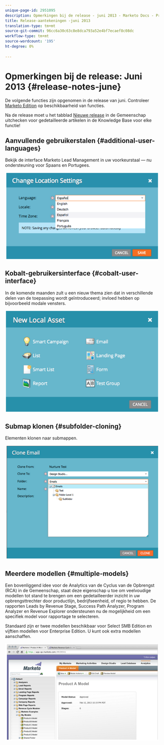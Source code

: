 ```yaml
---
unique-page-id: 2951095
description: Opmerkingen bij de release - juni 2013 - Marketo Docs - Productdocumentatie
title: Release-aantekeningen -juni 2013
translation-type: tm+mt
source-git-commit: 96cc6a30c63c8e8dca793a52e4bf7ecaef8c08dc
workflow-type: tm+mt
source-wordcount: '195'
ht-degree: 0%

---
```



# Opmerkingen bij de release: Juni 2013 {#release-notes-june}

De volgende functies zijn opgenomen in de release van juni. Controleer [Marketo Edition](http://docs.marketo.com/display/docs/assets/pricing.php) op beschikbaarheid van functies.

Na de release moet u het tabblad [Nieuwe release](release-notes-december-2013.md) in de Gemeenschap uitchecken voor gedetailleerde artikelen in de Knowledge Base voor elke functie!

## Aanvullende gebruikerstalen {#additional-user-languages}

Bekijk de interface Marketo Lead Management in uw voorkeurstaal — nu ondersteuning voor Spaans en Portugees.

![](assets/image2014-9-22-16-3a25-3a54.png)

## Kobalt-gebruikersinterface {#cobalt-user-interface}

In de komende maanden zult u een nieuw thema zien dat in verschillende delen van de toepassing wordt geïntroduceerd; invloed hebben op bijvoorbeeld modale vensters.

![](assets/image2014-9-22-16-3a26-3a8.png)

## Submap klonen {#subfolder-cloning}

Elementen klonen naar submappen.

![](assets/image2014-9-22-16-3a26-3a25.png)

## Meerdere modellen {#multiple-models}

Een bovenliggend idee voor de Analytics van de Cyclus van de Opbrengst (RCA) in de Gemeenschap, staat deze eigenschap u toe om veelvoudige modellen tot stand te brengen om een gedetailleerder inzicht in uw opbrengsttrechter door productlijn, bedrijfseenheid, of regio te hebben. De rapporten Leads by Revenue Stage, Success Path Analyzer, Program Analyzer en Revenue Explorer ondersteunen nu de mogelijkheid om een specifiek model voor rapportage te selecteren.

Standaard zijn er twee modellen beschikbaar voor Select SMB Edition en vijftien modellen voor Enterprise Edition. U kunt ook extra modellen aanschaffen.

![](assets/image2014-9-22-16-3a26-3a59.png)

